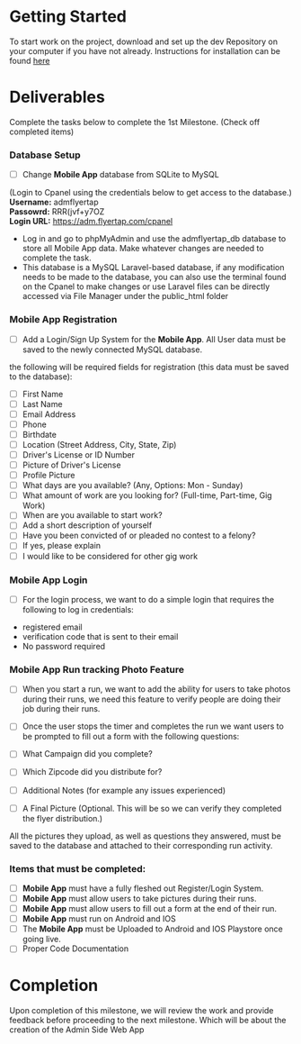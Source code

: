 # Getting Started
To start work on the project, download and set up the dev Repository on your computer if you have not already.
Instructions for installation can be found [here](https://github.com/702Padmin/Flyertap-Distributor/blob/dev/Installation.md)

# Deliverables
Complete the tasks below to complete the 1st Milestone. (Check off completed items)

### Database Setup
- [ ] Change **Mobile App** database from SQLite to MySQL

(Login to Cpanel using the credentials below to get access to the database.)<br>
**Username:** admflyertap <br>
**Passowrd:** RRR(jvf+y7OZ  <br>
**Login URL:** https://adm.flyertap.com/cpanel <br>

- Log in and go to phpMyAdmin and use the admflyertap_db database to store all Mobile App data. Make whatever changes are needed to complete the task.
- This database is a MySQL Laravel-based database, if any modification needs to be made to the database, you can also use the terminal found on the Cpanel to make changes or use Laravel files can be directly accessed via File Manager under the public_html folder

### Mobile App Registration
- [ ] Add a Login/Sign Up System  for the **Mobile App**. All User data must be saved to the newly connected MySQL database.

the following will be required fields for registration (this data must be saved to the database): 
- [ ] First Name
- [ ] Last Name
- [ ] Email Address
- [ ] Phone
- [ ] Birthdate
- [ ] Location (Street Address, City, State, Zip) 
- [ ] Driver's License or ID Number
- [ ] Picture of Driver's License
- [ ] Profile Picture
- [ ] What days are you available? (Any, Options: Mon - Sunday)
- [ ] What amount of work are you looking for? (Full-time, Part-time, Gig Work)
- [ ] When are you available to start work?
- [ ] Add a short description of yourself
- [ ] Have you been convicted of or pleaded no contest to a felony?
- [ ] If yes, please explain
- [ ] I would like to be considered for other gig work 

### Mobile App Login
- [ ] For the login process, we want to do a simple login that requires the following to log in credentials:
- registered email
- verification code that is sent to their email
- No password required 

### Mobile App Run tracking Photo Feature
- [ ] When you start a run, we want to add the ability for users to take photos during their runs, we need this feature to verify people are doing their job during their runs.

- [ ] Once the user stops the timer and completes the run we want users to be prompted to fill out a form with the following questions:
- [ ] What Campaign did you complete?
- [ ] Which Zipcode did you distribute for?
- [ ] Additional Notes (for example any issues experienced)
- [ ] A Final Picture (Optional. This will be so we can verify they completed the flyer distribution.)

All the pictures they upload, as well as questions they answered, must be saved to the database and attached to their corresponding run activity.

### Items that must be completed:
- [ ] **Mobile App** must have a fully fleshed out Register/Login System.
- [ ] **Mobile App** must allow users to take pictures during their runs.
- [ ] **Mobile App** must allow users to fill out a form at the end of their run. 
- [ ] **Mobile App** must run on Android and IOS
- [ ] The **Mobile App** must be Uploaded to Android and IOS Playstore once going live.
- [ ] Proper Code Documentation

# Completion
Upon completion of this milestone, we will review the work and provide feedback before proceeding to the next milestone.
Which will be about the creation of the Admin Side Web App
